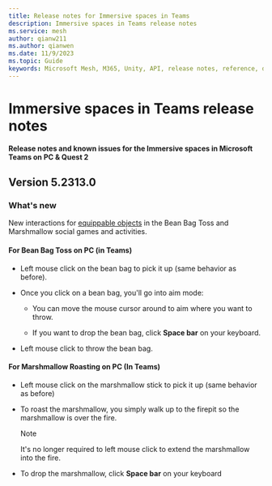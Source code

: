 ```yaml
---
title: Release notes for Immersive spaces in Teams
description: Immersive spaces in Teams release notes
ms.service: mesh
author: qianw211    
ms.author: qianwen
ms.date: 11/9/2023
ms.topic: Guide
keywords: Microsoft Mesh, M365, Unity, API, release notes, reference, documentation, features, performance
---
```


# Immersive spaces in Teams release notes

**Release notes and known issues for the Immersive spaces in Microsoft Teams on PC & Quest 2**

## Version 5.2313.0

### What's new

New interactions for [equippable objects](/mesh/develop/enhance-your-environment/avatar-and-object-interactions/interactables#equippable-objects) in the Bean Bag Toss and Marshmallow social games and activities.

#### For Bean Bag Toss on PC (in Teams)

* Left mouse click on the bean bag to pick it up (same behavior as before).

* Once you click on a bean bag, you'll go into aim mode:  

    * You can move the mouse cursor around to aim where you want to throw.

    * If you want to drop the bean bag, click **Space bar** on your keyboard. 

* Left mouse click to throw the bean bag.

#### For Marshmallow Roasting on PC (In Teams)

* Left mouse click on the marshmallow stick to pick it up (same behavior as before)

* To roast the marshmallow, you simply walk up to the firepit so the marshmallow is over the fire.  

    >[!Note]
    >It's no longer required to left mouse click to extend the marshmallow into the fire.

* To drop the marshmallow, click **Space bar** on your keyboard



